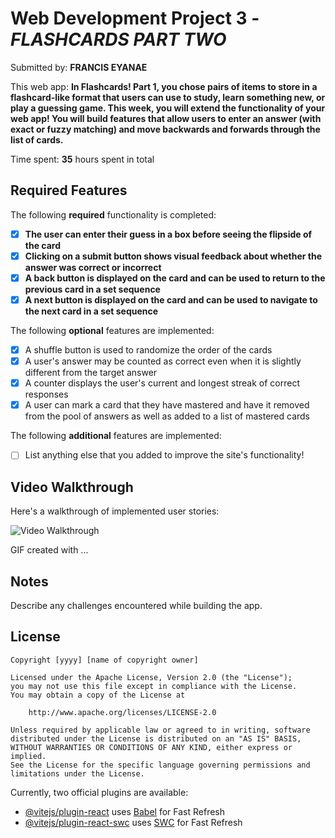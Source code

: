 # Web Development Project 3 - _FLASHCARDS PART TWO_

Submitted by: **FRANCIS EYANAE**

This web app: **In Flashcards! Part 1, you chose pairs of items to store in a flashcard-like format that users can use to study, learn something new, or play a guessing game. This week, you will extend the functionality of your web app! You will build features that allow users to enter an answer (with exact or fuzzy matching) and move backwards and forwards through the list of cards.**

Time spent: **35** hours spent in total

## Required Features

The following **required** functionality is completed:

- [x] **The user can enter their guess in a box before seeing the flipside of the card**
- [x] **Clicking on a submit button shows visual feedback about whether the answer was correct or incorrect**
- [x] **A back button is displayed on the card and can be used to return to the previous card in a set sequence**
- [x] **A next button is displayed on the card and can be used to navigate to the next card in a set sequence**

The following **optional** features are implemented:

- [x] A shuffle button is used to randomize the order of the cards
- [x] A user's answer may be counted as correct even when it is slightly different from the target answer
- [x] A counter displays the user's current and longest streak of correct responses
- [x] A user can mark a card that they have mastered and have it removed from the pool of answers as well as added to a list of mastered cards

The following **additional** features are implemented:

- [ ] List anything else that you added to improve the site's functionality!

## Video Walkthrough

Here's a walkthrough of implemented user stories:

<img src='src/assets/video1641289572.mp4' title='Video Walkthrough' width='' alt='Video Walkthrough' />

<!-- Replace this with whatever GIF tool you used! -->

GIF created with ...

<!-- Recommended tools:
[Kap](https://getkap.co/) for macOS
[ScreenToGif](https://www.screentogif.com/) for Windows
[peek](https://github.com/phw/peek) for Linux. -->

## Notes

Describe any challenges encountered while building the app.

## License

    Copyright [yyyy] [name of copyright owner]

    Licensed under the Apache License, Version 2.0 (the "License");
    you may not use this file except in compliance with the License.
    You may obtain a copy of the License at

        http://www.apache.org/licenses/LICENSE-2.0

    Unless required by applicable law or agreed to in writing, software
    distributed under the License is distributed on an "AS IS" BASIS,
    WITHOUT WARRANTIES OR CONDITIONS OF ANY KIND, either express or implied.
    See the License for the specific language governing permissions and
    limitations under the License.

Currently, two official plugins are available:

- [@vitejs/plugin-react](https://github.com/vitejs/vite-plugin-react/blob/main/packages/plugin-react/README.md) uses [Babel](https://babeljs.io/) for Fast Refresh
- [@vitejs/plugin-react-swc](https://github.com/vitejs/vite-plugin-react-swc) uses [SWC](https://swc.rs/) for Fast Refresh
